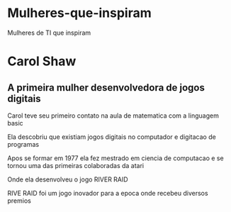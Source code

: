 # Mulheres-que-inspiram
Mulheres de TI que inspiram
<!Doctype html>
<html>
<head>
          <title> Mulheres da tecnologia que inspiram </title>

</head>
<body>
        <h1>Carol Shaw</h1>
        <h2>A primeira mulher desenvolvedora de jogos digitais</h2>
        <p>Carol teve seu primeiro contato na aula de matematica com a linguagem basic</p>
        <p>Ela descobriu que existiam jogos digitais no computador e digitacao de programas</p>
        <p>Apos se formar em 1977 ela fez mestrado em ciencia de computacao e se tornou uma das primeiras colaboradas da atari<p>
        <p>Onde ela desenvolveu o jogo RIVER RAID<p>
        <p>RIVE RAID foi um jogo inovador para a epoca onde recebeu diversos premios<p>
        
